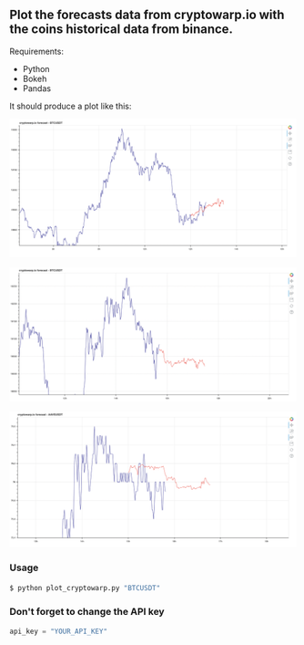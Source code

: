 ## Plot the forecasts data from cryptowarp.io with the coins historical data from binance.

Requirements:
- Python
- Bokeh
- Pandas


It should produce a plot like this:

<p align="center"><img width="1000px" src="shots/shot1.png" alt="cryptowarp.io btc shot no.1"></p>
<p align="center"><img width="1000px" src="shots/shot2.png" alt="cryptowarp.io btc shot no.2"></p>
<p align="center"><img width="1000px" src="shots/shot3.png" alt="cryptowarp.io aave"></p>

### Usage

```bash
$ python plot_cryptowarp.py "BTCUSDT"
```

### Don't forget to change the API key

```python
api_key = "YOUR_API_KEY"
```
